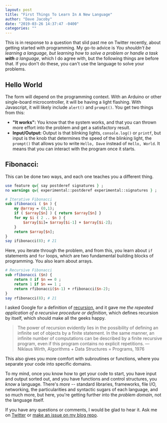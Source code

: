 ```yaml
---
layout: post
title: "First Things To Learn In A New Language"
author: "Dave Jacoby"
date: "2019-03-26 14:37:47 -0400"
categories: ""
---
```


This is in response to a question that slid past me on Twitter recently, about getting started with programming. My go-to advice is _You shouldn't be learning a language, but learning how to solve a problem or handle a task **with** a language_, which I do agree with, but the following things are before that. If you don't do these, you can't use the language to solve your problems. 

## **Hello World**

The form will depend on the programming context. With an Arduino or other single-board microcontroller, it will be having a light flashing. With Javascript, it will likely include `alert()` and `prompt()`. You get two things from this:

- **"It works":** You know that the system works, and that you can thrown more effort into the problem and get a satisfactory result.
- **Input/Output:** Output is that blinking lights, `console.log()` or `printf`, but input is the knob that determines the speed of the blinking light, the `prompt()` that allows you to write `Hello, Dave` instead of `Hello, World`. It means that you can interact with the program once it starts.

## **Fibonacci:**

This can be done two ways, and each one teaches you a different thing.

```perl
use feature qw{ say postderef signatures } ;
no warnings qw{ experimental::postderef experimental::signatures } ;

# Iterative Fibonacci
sub ifibonacci ( $n ) {
    my @array = (0,1);
    if ( $array[$n] ) { return $array[$n] }
    for my $i ( 2 .. $n ) {
        $array[$i]= $array[$i-1] + $array[$i-2];
    }
    return $array[$n];
}
say ifibonacci(8); # 21
```

Here, you iterate through the problem, and from this, you learn about `if` statements and `for` loops, which are two fundamental building blocks of programming. You also learn about arrays.

```perl
# Recursive Fibonacci
sub rfibonacci ($n) {
    return 0 if $n == 0 ;
    return 1 if $n == 1 ;
    return rfibonacci($n-1) + rfibonacci($n-2);
}
say rfibonacci(8); # 21
```

I asked Google for a definition of [recursion](https://en.wikipedia.org/wiki/Recursion_(computer_science)), and it gave me _the repeated application of a recursive procedure or definition_, which defines recursion by itself, which should make all the geeks happy.

> The power of recursion evidently lies in the possibility of defining an infinite set of objects by a finite statement. In the same manner, an infinite number of computations can be described by a finite recursive program, even if this program contains no explicit repetitions.
> — Niklaus Wirth, Algorithms + Data Structures = Programs, 1976 

This also gives you more comfort with subroutines or functions, where you separate your code into specific domains.

To my mind, once you know how to get your code to start, you have input and output sorted out, and you have functions and control structures, you _know_ a language. There's _more_ -- standard libraries, frameworks, file I/O, networking, the particularities and syntactic sugars of each language, and so much more, but here, you're getting further into the _problem domain_, not the language itself.

If you have any questions or comments, I would be glad to hear it. Ask me on [Twitter](https://twitter.com/jacobydave) or [make an issue on my blog repo](https://github.com/jacoby/jacoby.github.io).
